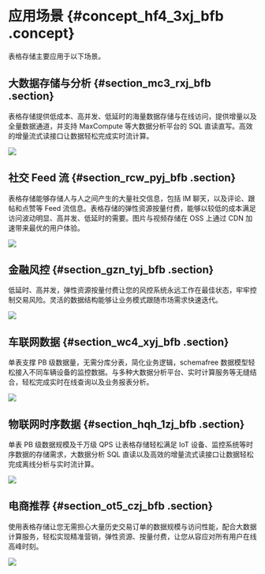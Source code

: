 # 应用场景 {#concept_hf4_3xj_bfb .concept}

表格存储主要应用于以下场景。

## 大数据存储与分析 {#section_mc3_rxj_bfb .section}

表格存储提供低成本、高并发、低延时的海量数据存储与在线访问，提供增量以及全量数据通道，并支持 MaxCompute 等大数据分析平台的 SQL 直读直写。高效的增量流式读接口让数据轻松完成实时流计算。

![](http://static-aliyun-doc.oss-cn-hangzhou.aliyuncs.com/assets/img/20247/153724194611562_zh-CN.png)

## 社交 Feed 流 {#section_rcw_pyj_bfb .section}

表格存储能够存储人与人之间产生的大量社交信息，包括 IM 聊天，以及评论、跟帖和点赞等 Feed 流信息。表格存储的弹性资源按量付费，能够以较低的成本满足访问波动明显、高并发、低延时的需要。图片与视频存储在 OSS 上通过 CDN 加速带来最优的用户体验。

![](http://static-aliyun-doc.oss-cn-hangzhou.aliyuncs.com/assets/img/20247/153724194611564_zh-CN.png)

## 金融风控 {#section_gzn_tyj_bfb .section}

低延时、高并发，弹性资源按量付费让您的风控系统永远工作在最佳状态，牢牢控制交易风险。灵活的数据结构能够让业务模式跟随市场需求快速迭代。

![](http://static-aliyun-doc.oss-cn-hangzhou.aliyuncs.com/assets/img/20247/153724194611565_zh-CN.png)

## 车联网数据 {#section_wc4_xyj_bfb .section}

单表支撑 PB 级数据量，无需分库分表，简化业务逻辑，schemafree 数据模型轻松接入不同车辆设备的监控数据。与多种大数据分析平台、实时计算服务等无缝结合，轻松完成实时在线查询以及业务报表分析。

![](http://static-aliyun-doc.oss-cn-hangzhou.aliyuncs.com/assets/img/20247/153724194611566_zh-CN.png)

## 物联网时序数据 {#section_hqh_1zj_bfb .section}

单表 PB 级数据规模及千万级 QPS 让表格存储轻松满足 IoT 设备、监控系统等时序数据的存储需求，大数据分析 SQL 直读以及高效的增量流式读接口让数据轻松完成离线分析与实时流计算。

![](http://static-aliyun-doc.oss-cn-hangzhou.aliyuncs.com/assets/img/20247/153724194611567_zh-CN.png)

## 电商推荐 {#section_ot5_czj_bfb .section}

使用表格存储让您无需担心大量历史交易订单的数据规模与访问性能，配合大数据计算服务，轻松实现精准营销，弹性资源、按量付费，让您从容应对所有用户在线高峰时刻。

![](http://static-aliyun-doc.oss-cn-hangzhou.aliyuncs.com/assets/img/20247/153724194611568_zh-CN.png)

